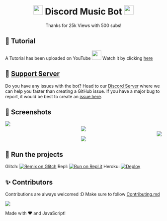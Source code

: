 <h1 align="center"><img src="./assets/logo.gif" width="30px"> Discord Music Bot <img src="./assets/logo.gif" width="30px"></h1>
<p align="center">Thanks for 25k Views with 500 subs!</p>

## 📝 Tutorial

A Tutorial has been uploaded on YouTube <img src="https://www.youtube.com/about/static/svgs/icons/brand-resources/YouTube_icon_full-color.svg?cache=f2ec7a5" width="30px"> Watch it by clicking [here](https://www.youtube.com/watch?v=Lrj2Hq7xqQ8)

## 📝 [Support Server](https://discord.gg/)

Do you have any issues with the bot? Head to our [Discord Server](https://discord.gg/) where we can help you faster than creating a GitHub issue. If you have a major bug to report, it would be best to create an [issue here](https://github.com/rayfnm/Discord-MusicBot/issues).

## 📸 Screenshots

<div align="left"><img src="/assets/Screenshot_1.png"></div><div align="center"><img src="/assets/Screenshot_2.png"></div><div align="right"><img src="/assets/Screenshot_3.png"></div>

<div align="center"><img src="/assets/Features.png"></div>

## 💨 Run the projects

Glitch: [![Remix on Glitch](https://cdn.glitch.com/2703baf2-b643-4da7-ab91-7ee2a2d00b5b%2Fremix-button.svg)](https://glitch.com/edit/#!/import/github/rayfnm/Discord-MusicBot)
Repl: [![Run on Repl.it](https://repl.it/badge/github/SudhanPlayz/Discord-MusicBot)](https://repl.it/rayfnm/SudhanPlayz/Discord-MusicBot)
Heroku: [![Deploy](https://www.herokucdn.com/deploy/button.svg)](https://heroku.com/deploy?template=https://github.com/rayfnm/Discord-MusicBot)

## ✨ Contributors

Contributions are always welcomed :D Make sure to follow [Contributing.md](/CONTRIBUTING.md)

<a href="https://github.com/rayfnm/Discord-MusicBot/graphs/contributors">
  <img src="https://contributors-img.web.app/image?repo=rayfnm/Discord-MusicBot" />
</a>

Made with :heart: and JavaScript!
